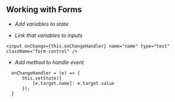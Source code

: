 ## Working with Forms

- *Add variables to state*

- *Link that variables to inputs*

```
<input onChange={this.onChangeHandler} name="name" type="text" className="form-control" />
```

- *Add method to handle event*

```
  onChangeHandler = (e) => {
      this.setState({
          [e.target.name]: e.target.value
      });
  }
```
